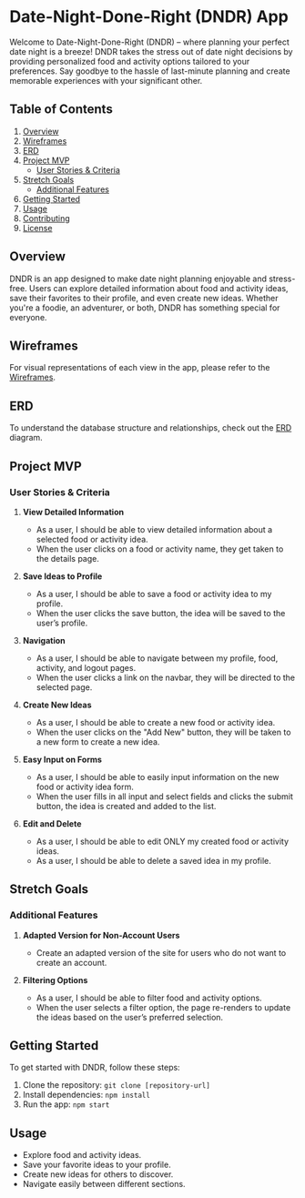 # Date-Night-Done-Right (DNDR) App

Welcome to Date-Night-Done-Right (DNDR) – where planning your perfect date night is a breeze! DNDR takes the stress out of date night decisions by providing personalized food and activity options tailored to your preferences. Say goodbye to the hassle of last-minute planning and create memorable experiences with your significant other.

## Table of Contents
1. [Overview](#overview)
2. [Wireframes](#wireframes)
3. [ERD](#erd)
4. [Project MVP](#project-mvp)
   - [User Stories & Criteria](#user-stories--criteria)
5. [Stretch Goals](#stretch-goals)
   - [Additional Features](#additional-features)
6. [Getting Started](#getting-started)
7. [Usage](#usage)
8. [Contributing](#contributing)
9. [License](#license)

## Overview
DNDR is an app designed to make date night planning enjoyable and stress-free. Users can explore detailed information about food and activity ideas, save their favorites to their profile, and even create new ideas. Whether you're a foodie, an adventurer, or both, DNDR has something special for everyone.

## Wireframes
For visual representations of each view in the app, please refer to the [Wireframes](https://miro.com/app/board/uXjVMmvNkgY=/?share_link_id=290568078521).

## ERD
To understand the database structure and relationships, check out the [ERD](https://dbdiagram.io/d/64b17cb302bd1c4a5e18d218) diagram.

## Project MVP
### User Stories & Criteria

1. **View Detailed Information**
   - As a user, I should be able to view detailed information about a selected food or activity idea.
   - When the user clicks on a food or activity name, they get taken to the details page.

2. **Save Ideas to Profile**
   - As a user, I should be able to save a food or activity idea to my profile.
   - When the user clicks the save button, the idea will be saved to the user’s profile.

3. **Navigation**
   - As a user, I should be able to navigate between my profile, food, activity, and logout pages.
   - When the user clicks a link on the navbar, they will be directed to the selected page.

4. **Create New Ideas**
   - As a user, I should be able to create a new food or activity idea.
   - When the user clicks on the "Add New" button, they will be taken to a new form to create a new idea.

5. **Easy Input on Forms**
   - As a user, I should be able to easily input information on the new food or activity idea form.
   - When the user fills in all input and select fields and clicks the submit button, the idea is created and added to the list.

6. **Edit and Delete**
   - As a user, I should be able to edit ONLY my created food or activity ideas.
   - As a user, I should be able to delete a saved idea in my profile.

## Stretch Goals
### Additional Features

1. **Adapted Version for Non-Account Users**
   - Create an adapted version of the site for users who do not want to create an account.

2. **Filtering Options**
   - As a user, I should be able to filter food and activity options.
   - When the user selects a filter option, the page re-renders to update the ideas based on the user’s preferred selection.

## Getting Started
To get started with DNDR, follow these steps:
1. Clone the repository: `git clone [repository-url]`
2. Install dependencies: `npm install`
3. Run the app: `npm start`

## Usage
- Explore food and activity ideas.
- Save your favorite ideas to your profile.
- Create new ideas for others to discover.
- Navigate easily between different sections.

